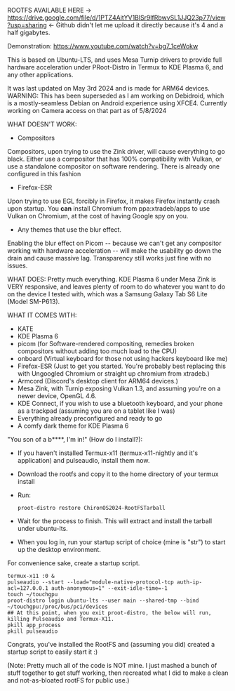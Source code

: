 ROOTFS AVAILABLE HERE → https://drive.google.com/file/d/1PTZ4AitYV1BlSr9lfRbwvSL1JJQ23p77/view?usp=sharing ←
Github didn't let me upload it directly because it's 4 and a half gigabytes.

Demonstration: https://www.youtube.com/watch?v=bg7_1ceWokw


This is based on Ubuntu-LTS, and uses Mesa Turnip drivers to provide full hardware acceleration under PRoot-Distro in Termux to KDE Plasma 6, and any other applications.

It was last updated on May 3rd 2024 and is made for ARM64 devices.
WARNING: This has been superseded as I am working on Debidroid, which is a mostly-seamless Debian on Android experience using XFCE4. Currently working on Camera access on that part as of 5/8/2024

WHAT DOESN'T WORK:
- Compositors

Compositors, upon trying to use the Zink driver, will cause everything to go black.
Either use a compositor that has 100% compatibility with Vulkan, or use a standalone compositor on software rendering. There is already one configured in this fashion

- Firefox-ESR

Upon trying to use EGL forcibly in Firefox, it makes Firefox instantly crash upon startup. You **can** install Chromium from ppa:xtradeb/apps to use Vulkan on Chromium, at the cost of having Google spy on you.
- Any themes that use the blur effect.

Enabling the blur effect on Picom -- because we can't get any compositor working with hardware acceleration -- will make the usability go down the drain and cause massive lag. Transparency still works just fine with no issues.

WHAT DOES:
Pretty much everything. KDE Plasma 6 under Mesa Zink is VERY responsive, and leaves plenty of room to do whatever you want to do on the device I tested with, which was a Samsung Galaxy Tab S6 Lite (Model SM-P613).

WHAT IT COMES WITH:
- KATE
- KDE Plasma 6
- picom (for Software-rendered compositing, remedies broken compositors without adding too much load to the CPU)
- onboard (Virtual keyboard for those not using hackers keyboard like me)
- Firefox-ESR (Just to get you started. You're probably best replacing this with Ungoogled Chromium or straight up chromium from xtradeb.)
- Armcord (Discord's desktop client for ARM64 devices.)
- Mesa Zink, with Turnip exposing Vulkan 1.3, and assuming you're on a newer device, OpenGL 4.6.
- KDE Connect, if you wish to use a bluetooth keyboard, and your phone as a trackpad (assuming you are on a tablet like I was)
- Everything already preconfigured and ready to go
- A comfy dark theme for KDE Plasma 6

"You son of a b****, I'm in!" (How do I install?):
- If you haven't installed Termux-x11 (termux-x11-nightly and it's application) and pulseaudio, install them now.
- Download the rootfs and copy it to the home directory of your termux install
- Run:

      proot-distro restore ChironOS2024-RootFSTarball
    
- Wait for the process to finish. This will extract and install the tarball under ubuntu-lts.
- When you log in, run your startup script of choice (mine is "str") to start up the desktop environment.

For convenience sake, create a startup script.

    termux-x11 :0 &
    pulseaudio --start --load="module-native-protocol-tcp auth-ip-acl=127.0.0.1 auth-anonymous=1" --exit-idle-time=-1
    touch ~/touchgpu
    proot-distro login ubuntu-lts --user main --shared-tmp --bind ~/touchgpu:/proc/bus/pci/devices
    ## At this point, when you exit proot-distro, the below will run, killing Pulseaudio and Termux-X11.
    pkill app_process
    pkill pulseaudio

Congrats, you've installed the RootFS and (assuming you did) created a startup script to easily start it :)

(Note: Pretty much all of the code is NOT mine. I just mashed a bunch of stuff together to get stuff working, then recreated what I did to make a clean and not-as-bloated rootFS for public use.)
